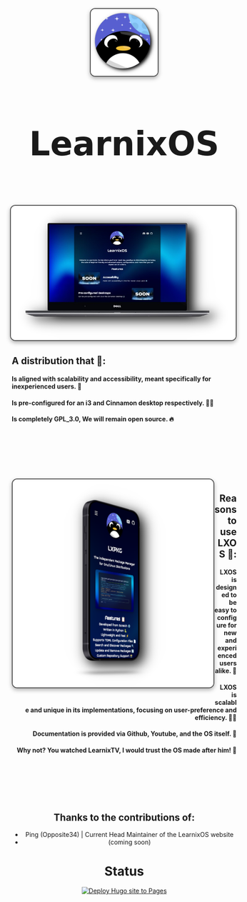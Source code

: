 <div align="center">


<img src="https://raw.githubusercontent.com/LearnixOS/learnixos.github.io/refs/heads/main/assets/images/logo.png" align="center" alt=" Preview" width="150" style="display: block; margin: 32px auto; border: 2px solid #555; border-radius: 12px; box-shadow: 0 4px 10px rgba(0, 0, 0, 0.3);">


<div align="center">
  <h2 style="font-size: 74px;">
    <strong> 
      <a href="https://learnixos.github.io/" style="text-decoration: none; color: inherit;">
        𝗟𝗲𝗮𝗿𝗻𝗶𝘅𝗢𝗦
      </a> 
    </strong>
  </h2>
</div>

<h1>
      <img src="assets/images/laptopframe.png" align="right" alt="Preview" width="650" style="display: block; margin: 32px auto; border: 2px solid #555; border-radius: 12px; box-shadow: 0 4px 10px rgba(0, 0, 0, 0.3);">
</div>
</div> 


<div align="left">

## A distribution that 🐧:

  ####  Is aligned with scalability and accessibility, meant specifically for inexperienced users. 🍉
  ####  Is pre-configured for an i3 and Cinnamon desktop respectively. 🧖‍♂️
  ####  Is completely GPL_3.0, We will remain open source. 🔥

<br><br> <!-- This creates extra space -->


<div align="center">

<h1>
      <img src="assets/images/framephone.png" align="left" alt="Preview" width="450" style="display: block; margin: 32px auto; border: 2px solid #555; border-radius: 12px; box-shadow: 0 4px 10px rgba(0, 0, 0, 0.3);">
</div>
</div> 

  <br><br> <!-- This creates extra space -->


<div align="right">

## Reasons to use LXOS 🌸:

 ####   LXOS is designed to be easy to configure for new and experienced users alike. 🥝
 ####   LXOS is scalable and unique in its implementations, focusing on user-preference and efficiency. 💆‍♂️
 ####  Documentation is provided via Github, Youtube, and the OS itself. 🎴
 ####   Why not? You watched LearnixTV, I would trust the OS made after him! 🐧



<div align="center">


<br><br> <!-- This creates extra space -->




<br><br> <!-- This creates extra space -->

<div align="center">


## **Thanks to the contributions of:**
  - Ping (Opposite34) | Current Head Maintainer of the LearnixOS website
  - (coming soon)

<div align="center">


# **Status**
[![Deploy Hugo site to Pages](https://github.com/LearnixOS/learnixos.github.io/actions/workflows/hugo.yml/badge.svg)](https://github.com/LearnixOS/learnixos.github.io/actions/workflows/hugo.yml)
